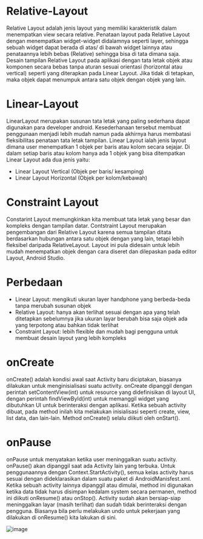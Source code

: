 # Relative-Layout
Relative Layout adalah jenis layout yang memiliki karakteristik dalam menempatkan view secara relative. Penataan layout pada Relative Layout dengan menempatkan widget-widget didalamnya seperti layer, sehingga sebuah widget dapat berada di atas/ di bawah widget lainnya atau penataannya lebih bebas (Relative) sehingga bisa di tata dimana saja. Desain tampilan Relative Layout pada aplikasi dengan tata letak objek atau komponen secara bebas tanpa aturan sesuai orientasi (horizontal atau vertical) seperti yang diterapkan pada Linear Layout. Jika tidak di tetapkan, maka objek dapat menumpuk antara satu objek dengan objek yang lain.

# Linear-Layout
LinearLayout merupakan susunan tata letak yang paling sederhana dapat digunakan para developer android. Kesederhanaan tersebut membuat penggunaan menjadi lebih mudah namun pada akhirnya harus membatasi fleksibilitas penataan tata letak tampilan. Linear Layout ialah jenis layout dimana user menempatkan 1 objek per baris atau kolom secara sejajar. Di dalam setiap baris atau kolom hanya ada 1 objek yang bisa ditempatkan Linear Layout ada dua jenis yaitu:
-	Linear Layout Vertical (Objek per baris/ kesamping)
-	Linear Layout Horizontal (Objek per kolom/kebawah)

# Constraint Layout
Constarint Layout memungkinkan kita membuat tata letak yang besar dan kompleks dengan tampilan datar. Contstraint Layout merupakan pengembangan dari Relative Layout karena semua tampilan ditata berdasarkan hubungan antara satu objek dengan yang lain, tetapi lebih fleksibel daripada RelativeLayout. Layout ini pula didesain untuk lebih mudah menempatkan objek dengan cara diseret dan dilepaskan pada editor Layout, Android Studio.

# Perbedaan 
- Linear Layout: mengikuti ukuran layer handphone yang berbeda-beda tanpa merubah susunan objek
- Relative Layout: hanya akan terlihat sesuai dengan apa yang telah ditetapkan sebelumnya jika ukuran layar berubah bisa saja objek ada yang terpotong atau bahkan tidak terlihat
- Constraint Layout: lebih flexible dan mudah bagi pengguna untuk membuat desain layout yang lebih kompleks

# onCreate
onCreate() adalah kondisi awal saat Activity baru diciptakan, biasanya dilakukan untuk menginisialisasi suatu activity. onCreate dipanggil dengan perintah setContentView(int) untuk resource yang didefinisikan di layout UI, dengan perintah findViewById(int) untuk memanggil widget yang dibutuhkan UI untuk berinteraksi dengan aplikasi. Ketika sebuah activity dibuat, pada method inilah kita melakukan inisialisasi seperti create, view, list data, dan lain-lain. Method onCreate() selalu diikuti oleh onStart().
# onPause
onPause untuk menyatakan ketika user meninggalkan suatu activity. onPause() akan dipanggil saat ada Activity lain yang terbuka. Untuk penggunaannya dengan Context.StartActivity(), semua kelas activity harus sesuai dengan dideklarasikan dalam suatu paket di AndroidManisfest.xml. Ketika sebuah activity lainnya dipanggil atau dimulai, method ini digunakan ketika data tidak harus disimpan kedalam system secara permanen, method ini diikuti onResume() atau onStop(). Activity sudah akan bersiap-siap meninggalkan layar (masih terlihat) dan sudah tidak berinteraksi dengan pengguna. Biasanya bila perlu melakukan undo untuk pekerjaan yang dilakukan di onResume() kita lakukan di sini.

![image](https://user-images.githubusercontent.com/60589670/107395756-afae4200-6b2f-11eb-9150-565f49a1fb3a.png)
